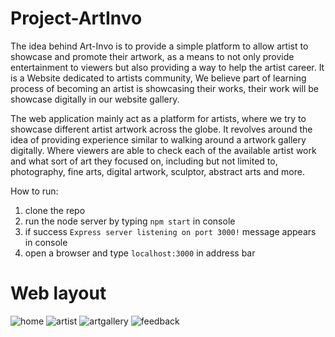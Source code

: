 # Project-ArtInvo


The idea behind Art-Invo is to provide a simple platform to allow artist to showcase and promote their artwork, as a means to not only provide entertainment to viewers but also providing a way to help the artist career. It is a Website dedicated to artists community, We believe part of learning process of becoming an artist is showcasing their works, their work will be showcase digitally in our website gallery.

The web application mainly act as a platform for artists, where we try to showcase different artist artwork across the globe. It revolves around the idea of providing experience similar to walking around a artwork gallery digitally.  Where viewers are able to check each of the available artist work and what sort of art they focused on, including but not limited to, photography, fine arts, digital artwork, sculptor, abstract arts and more.

How to run:
1. clone the repo
2. run the node server by typing `npm start` in console
3. if success `Express server listening on port 3000!` message appears in console
4. open a browser and type `localhost:3000` in address bar

# Web layout
 

![home](https://user-images.githubusercontent.com/67879767/179374053-511f5da2-98bc-48e8-9101-986571c7c1f2.jpeg)
![artist](https://user-images.githubusercontent.com/67879767/179374105-ec9039c1-cf5a-46b6-a93c-58f00fb64a7e.jpeg)
![artgallery](https://user-images.githubusercontent.com/67879767/179374146-a30a62b9-6a79-402d-a3ff-11b81c2974b0.jpeg)
![feedback](https://user-images.githubusercontent.com/67879767/179374183-1bfe4117-0383-4ba0-932e-3a3602257243.jpeg)
